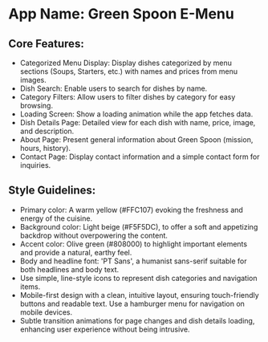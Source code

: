 # **App Name**: Green Spoon E-Menu

## Core Features:

- Categorized Menu Display: Display dishes categorized by menu sections (Soups, Starters, etc.) with names and prices from menu images.
- Dish Search: Enable users to search for dishes by name.
- Category Filters: Allow users to filter dishes by category for easy browsing.
- Loading Screen: Show a loading animation while the app fetches data.
- Dish Details Page: Detailed view for each dish with name, price, image, and description.
- About Page: Present general information about Green Spoon (mission, hours, history).
- Contact Page: Display contact information and a simple contact form for inquiries.

## Style Guidelines:

- Primary color: A warm yellow (#FFC107) evoking the freshness and energy of the cuisine.
- Background color: Light beige (#F5F5DC), to offer a soft and appetizing backdrop without overpowering the content.
- Accent color: Olive green (#808000) to highlight important elements and provide a natural, earthy feel.
- Body and headline font: 'PT Sans', a humanist sans-serif suitable for both headlines and body text.
- Use simple, line-style icons to represent dish categories and navigation items.
- Mobile-first design with a clean, intuitive layout, ensuring touch-friendly buttons and readable text. Use a hamburger menu for navigation on mobile devices.
- Subtle transition animations for page changes and dish details loading, enhancing user experience without being intrusive.